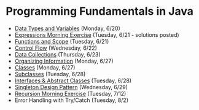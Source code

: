 # Programming Fundamentals in Java

- [Data Types and Variables](https://github.com/ga-adi-nyc/Course-Materials/tree/master/lessons/programming-fundamentals-in-java/data-types-and-variables) (Monday, 6/20)
- [Expressions Morning Exercise](https://github.com/ga-adi-nyc/Course-Materials/tree/master/lessons/programming-fundamentals-in-java/expressions-morning-exercise) (Tuesday, 6/21 - solutions posted)
- [Functions and Scope](https://github.com/ga-adi-nyc/Course-Materials/tree/master/lessons/programming-fundamentals-in-java/functions-and-scope) (Tuesday, 6/21)
- [Control Flow](https://github.com/ga-adi-nyc/Course-Materials/tree/master/lessons/programming-fundamentals-in-java/control-flow) (Wednesday, 6/22)
- [Data Collections](https://github.com/ga-adi-nyc/Course-Materials/tree/master/lessons/programming-fundamentals-in-java/data-collections-lesson) (Thursday, 6/23)
- [Organizing Information](https://github.com/ga-adi-nyc/Course-Materials/tree/master/lessons/programming-fundamentals-in-java/organizing-info-lesson) (Monday, 6/27)
- [Classes](https://github.com/ga-adi-nyc/Course-Materials/tree/master/lessons/programming-fundamentals-in-java/classes-lesson) (Monday, 6/27)
- [Subclasses](https://github.com/ga-adi-nyc/Course-Materials/tree/master/lessons/programming-fundamentals-in-java/subclasses-lesson) (Tuesday, 6/28)
- [Interfaces & Abstract Classes](https://github.com/ga-adi-nyc/Course-Materials/tree/master/lessons/programming-fundamentals-in-java/interfaces-and-abstract-classes-lesson) (Tuesday, 6/28)
- [Singleton Design Pattern](https://github.com/ga-adi-nyc/Course-Materials/tree/master/lessons/programming-fundamentals-in-java/singleton-design-pattern) (Wednesday, 6/29)
- [Recursion Morning Exercise](https://github.com/ga-adi-nyc/Course-Materials/blob/master/lessons/computer-science-and-interview-prep/whiteboard-morning-exercise2/solutions.md) (Tuesday, 7/12)
- Error Handling with Try/Catch (Tuesday, 8/2)
